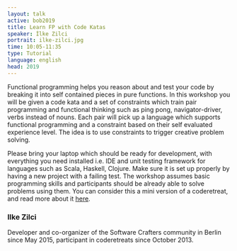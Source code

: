 ```yaml
---
layout: talk
active: bob2019
title: Learn FP with Code Katas
speaker: İlke Zilci
portrait: ilke-zilci.jpg
time: 10:05-11:35
type: Tutorial
language: english
head: 2019
---
```


Functional programming helps you reason about and test your code by
breaking it into self contained pieces in pure functions. In this
workshop you will be given a code kata and a set of constraints which
train pair programming and functional thinking such as ping pong,
navigator-driver, verbs instead of nouns. Each pair will pick up a
language which supports functional programming and a constraint based
on their self evaluated experience level. The idea is to use
constraints to trigger creative problem solving.

Please bring your laptop which should be ready for development, with
everything you need installed i.e. IDE and unit testing framework for
languages such as Scala, Haskell, Clojure. Make sure it is set up
properly by having a new project with a failing test. The workshop
assumes basic programming skills and participants should be already
able to solve problems using them. You can consider this a mini
version of a coderetreat, and read more about it
[here](https://www.coderetreat.org/).

### Ilke Zilci

Developer and co-organizer of the Software Crafters community in
Berlin since May 2015, participant in coderetreats since October 2013.

